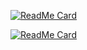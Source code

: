 [![ReadMe Card](https://github-readme-stats.vercel.app/api/pin/?username=IWAN-404&repo=wan-mbf&show_icons=true&theme=radical)](https://github.com/IWAN-404/wan-mbf)</br>

[![ReadMe Card](https://github-readme-stats.vercel.app/api/pin/?username=IWAN-404&repo=plusobf&show_icons=true&theme=radical)](https://github.com/IWAN-404/plusobf)</br>





